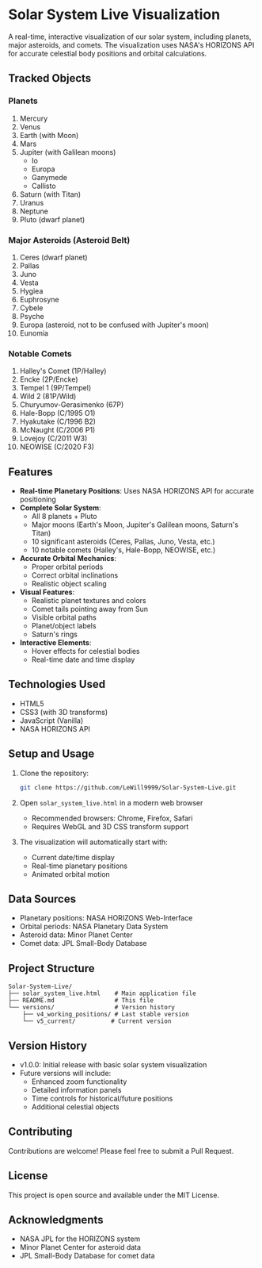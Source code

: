 # Solar System Live Visualization

A real-time, interactive visualization of our solar system, including planets, major asteroids, and comets. The visualization uses NASA's HORIZONS API for accurate celestial body positions and orbital calculations.

## Tracked Objects

### Planets
1. Mercury
2. Venus
3. Earth (with Moon)
4. Mars
5. Jupiter (with Galilean moons)
   - Io
   - Europa
   - Ganymede
   - Callisto
6. Saturn (with Titan)
7. Uranus
8. Neptune
9. Pluto (dwarf planet)

### Major Asteroids (Asteroid Belt)
1. Ceres (dwarf planet)
2. Pallas
3. Juno
4. Vesta
5. Hygiea
6. Euphrosyne
7. Cybele
8. Psyche
9. Europa (asteroid, not to be confused with Jupiter's moon)
10. Eunomia

### Notable Comets
1. Halley's Comet (1P/Halley)
2. Encke (2P/Encke)
3. Tempel 1 (9P/Tempel)
4. Wild 2 (81P/Wild)
5. Churyumov-Gerasimenko (67P)
6. Hale-Bopp (C/1995 O1)
7. Hyakutake (C/1996 B2)
8. McNaught (C/2006 P1)
9. Lovejoy (C/2011 W3)
10. NEOWISE (C/2020 F3)

## Features

- **Real-time Planetary Positions**: Uses NASA HORIZONS API for accurate positioning
- **Complete Solar System**: 
  - All 8 planets + Pluto
  - Major moons (Earth's Moon, Jupiter's Galilean moons, Saturn's Titan)
  - 10 significant asteroids (Ceres, Pallas, Juno, Vesta, etc.)
  - 10 notable comets (Halley's, Hale-Bopp, NEOWISE, etc.)
- **Accurate Orbital Mechanics**:
  - Proper orbital periods
  - Correct orbital inclinations
  - Realistic object scaling
- **Visual Features**:
  - Realistic planet textures and colors
  - Comet tails pointing away from Sun
  - Visible orbital paths
  - Planet/object labels
  - Saturn's rings
- **Interactive Elements**:
  - Hover effects for celestial bodies
  - Real-time date and time display

## Technologies Used

- HTML5
- CSS3 (with 3D transforms)
- JavaScript (Vanilla)
- NASA HORIZONS API

## Setup and Usage

1. Clone the repository:
   ```bash
   git clone https://github.com/LeWill9999/Solar-System-Live.git
   ```

2. Open `solar_system_live.html` in a modern web browser
   - Recommended browsers: Chrome, Firefox, Safari
   - Requires WebGL and 3D CSS transform support

3. The visualization will automatically start with:
   - Current date/time display
   - Real-time planetary positions
   - Animated orbital motion

## Data Sources

- Planetary positions: NASA HORIZONS Web-Interface
- Orbital periods: NASA Planetary Data System
- Asteroid data: Minor Planet Center
- Comet data: JPL Small-Body Database

## Project Structure

```
Solar-System-Live/
├── solar_system_live.html    # Main application file
├── README.md                 # This file
└── versions/                 # Version history
    ├── v4_working_positions/ # Last stable version
    └── v5_current/          # Current version
```

## Version History

- v1.0.0: Initial release with basic solar system visualization
- Future versions will include:
  - Enhanced zoom functionality
  - Detailed information panels
  - Time controls for historical/future positions
  - Additional celestial objects

## Contributing

Contributions are welcome! Please feel free to submit a Pull Request.

## License

This project is open source and available under the MIT License.

## Acknowledgments

- NASA JPL for the HORIZONS system
- Minor Planet Center for asteroid data
- JPL Small-Body Database for comet data 